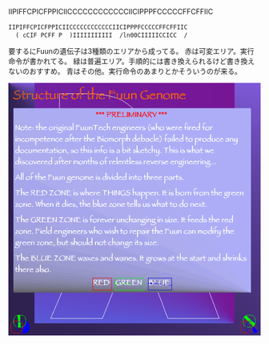 IIPIFFCPICFPPICIICCCCCCCCCCCCIICIPPPFCCCCCFFCFFIIC

```
IIPIFFCPICFPPICIICCCCCCCCCCCCIICIPPPFCCCCCFFCFFIIC
  ( cCIF PCFF P  )IIIIIIIIIII  /ln00CIIIIICCICC  /
```

要するにFuunの遺伝子は3種類のエリアから成ってる。
赤は可変エリア。実行命令が書かれてる。
緑は普遍エリア。手順的には書き換えられるけど書き換えないのおすすめ。
青はその他。実行命令のあまりとかそういうのが来る。


![structure](../image/structure.png "structure")
